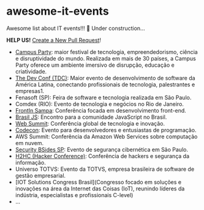 # awesome-it-events

Awesome list about IT events!!!
🚧 Under construction... 

**HELP US!** [Create a New Pull Request](https://github.com/amqf/awesome-it-events/pulls)!

- [Campus Party](https://brasil.campus-party.org/): maior festival de tecnologia, empreendedorismo, ciência e disruptividade do mundo. Realizada em mais de 30 países, a Campus Party oferece um ambiente imersivo de disrupção, educação e criatividade.
- [The Dev Conf (TDC)](https://thedevconf.com/tdc/2024/index.html): Maior evento de desenvolvimento de software da América Latina, conectando profissionais de tecnologia, palestrantes e empresas1.
- Fenasoft (SP): Feira de software e tecnologia realizada em São Paulo.
- Comdex (RIO): Evento de tecnologia e negócios no Rio de Janeiro.
- [FrontIn Sampa](https://frontinsampa.com.br/): Conferência focada em desenvolvimento front-end.
- [Brasil JS](https://www.braziljs.org/): Encontro para a comunidade JavaScript no Brasil.
- [Web Summit](https://rio.websummit.com/): Conferência global de tecnologia e inovação.
- [Codecon](https://codecon.dev/): Evento para desenvolvedores e entusiastas de programação.
- AWS Summit: Conferência da Amazon Web Services sobre computação em nuvem.
- [Security BSides SP](https://securitybsides.com.br/): Evento de segurança cibernética em São Paulo.
- [H2HC (Hacker Conference)](https://www.h2hc.com.br/): Conferência de hackers e segurança da informação.
- Universo TOTVS: Evento da TOTVS, empresa brasileira de software de gestão empresarial.
- [IOT Solutions Congress Brasil](Congresso focado em soluções e inovações na área da Internet das Coisas (IoT), reunindo líderes da indústria, especialistas e profissionais C-level)
- ...
